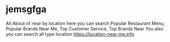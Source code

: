 # jemsgfga
 All About of near by location here you can search Popular Restaurant Menu, Popular Brands Near Me, Top Customer Service, Top Brands Near You also you can search all type location  https://location-near-me.info

